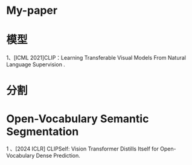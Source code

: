 # My-paper
# 模型
1、[ICML 2021]CLIP：Learning Transferable Visual Models From Natural Language Supervision .


# 分割
# Open-Vocabulary Semantic Segmentation
1 、[2024 ICLR] CLIPSelf: Vision Transformer Distills Itself for Open-Vocabulary Dense Prediction.
